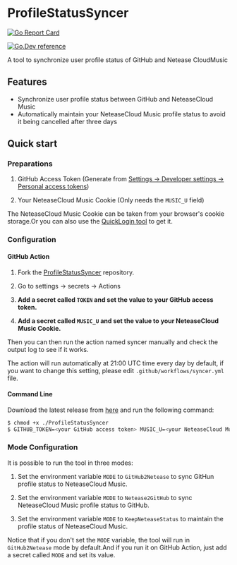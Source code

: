 # ProfileStatusSyncer

[![Go Report Card](https://goreportcard.com/badge/github.com/XiaoMengXinX/ProfileStatusSyncer)](https://goreportcard.com/report/github.com/XiaoMengXinX/ProfileStatusSyncer)

[![Go.Dev reference](https://img.shields.io/badge/go.dev-reference-blue?logo=go&logoColor=white)](https://pkg.go.dev/github.com/XiaoMengXinX/ProfileStatusSyncer/gh)

A tool to synchronize user profile status of GitHub and Netease CloudMusic

## Features

- Synchronize user profile status between GitHub and NeteaseCloud Music
- Automatically maintain your NeteaseCloud Music profile status to avoid it being cancelled after three days

## Quick start

### Preparations

1. GitHub Access Token (Generate
   from [Settings -> Developer settings -> Personal access tokens](https://github.com/settings/tokens))

2. Your NeteaseCloud Music Cookie (Only needs the `MUSIC_U` field)

The NeteaseCloud Music Cookie can be taken from your browser's cookie storage.Or you can also use
the [QuickLogin tool](https://github.com/XiaoMengXinX/Fuck163MusicTasks/releases/tag/v2.1.1) to get it.

### Configuration

#### GitHub Action

1. Fork the [ProfileStatusSyncer](https://github.com/XiaoMengXinX/ProfileStatusSyncer) repository.

2. Go to settings -> secrets -> Actions

3. **Add a secret called `TOKEN` and set the value to your GitHub access token.**

4. **Add a secret called `MUSIC_U` and set the value to your NeteaseCloud Music Cookie.**

Then you can then run the action named syncer manually and check the output log to see if it works.

The action will run automatically at 21:00 UTC time every day by default, if you want to change this setting, please
edit `.github/workflows/syncer.yml` file.

#### Command Line

Download the latest release from [here](https://github.com/XiaoMengXinX/ProfileStatusSyncer/releases/latest) and run the
following command:

```bash
$ chmod +x ./ProfileStatusSyncer
$ GITHUB_TOKEN=<your GitHub access token> MUSIC_U=<your NeteaseCloud Music Cookie> ./ProfileStatusSyncer
```

### Mode Configuration

It is possible to run the tool in three modes:

1. Set the environment variable `MODE` to `GitHub2Netease` to sync GitHun profile status to NeteaseCloud Music.

2. Set the environment variable `MODE` to `Netease2GitHub` to sync NeteaseCloud Music profile status to GitHub.

3. Set the environment variable `MODE` to `KeepNeteaseStatus` to maintain the profile status of NeteaseCloud Music.

Notice that if you don't set the `MODE` variable, the tool will run in `GitHub2Netease` mode by default.And if you run
it on GitHub Action, just add a secret called `MODE` and set its value.